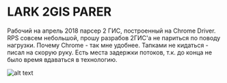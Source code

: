 # LARK 2GIS PARER

Рабочий на апрель 2018 парсер 2 ГИС, построенный на Chrome Driver.
RPS совсем небольшой, прошу разрабов 2ГИС'a не париться по поводу нагрузки.
Почему Chrome - так мне удобнее. Тапками не кидаться - писал на скорую руку.
Есть места задержки потоков, т.к. до конца не было время вдаваться в технологию.

![alt text](https://sun9-4.userapi.com/c840536/v840536272/70b50/AKv3rYllyFE.jpg)
